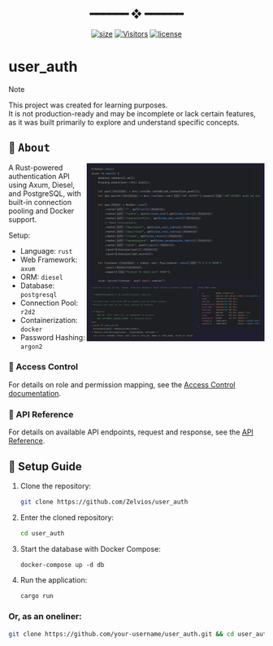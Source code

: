 <h2 align="center"> ━━━━━━  ❖  ━━━━━━ </h2>

<!-- BADGES -->
<div align="center">

[![size](https://img.shields.io/github/repo-size/zelvios/user_auth?color=9ece6a&labelColor=1A1B26&style=for-the-badge)](https://github.com/zelvios/user_auth)
[![Visitors](https://api.visitorbadge.io/api/visitors?path=https%3A%2F%2Fgithub.com%2Fzelvios%2Fuser_auth&label=View&labelColor=%231a1b26&countColor=%23e0af68)](https://visitorbadge.io/status?path=https%3A%2F%2Fgithub.com%2Fzelvios%2Fuser_auth)
[![license](https://img.shields.io/github/license/zelvios/user_auth?color=FCA2AA&labelColor=1A1B26&style=for-the-badge)](https://github.com/zelvios/user_auth/blob/main/LICENSE.md)

</div>

<h2></h2>

# user_auth

> [!NOTE]
> This project was created for learning purposes.  
> It is not production-ready and may be incomplete 
> or lack certain features, as it was built primarily 
> to explore and understand specific concepts.


## 🌿 <samp>About</samp>

<img src=".github/screenshots/design.png" alt="user_auth-showcase" align="right" width="350px">

A Rust-powered authentication API using Axum, Diesel, and PostgreSQL, with built-in connection pooling and Docker support.

Setup:

- Language: `rust`
- Web Framework: `axum`
- ORM: `diesel`
- Database: `postgresql`
- Connection Pool: `r2d2`
- Containerization: `docker`
- Password Hashing: `argon2`


### 🔐 Access Control
For details on role and permission mapping, see the [Access Control documentation](doc/access_control.md).

### 📡 API Reference
For details on available API endpoints, request and response, see the [API Reference](doc/api.md).


## 🔧  Setup Guide

1. Clone the repository:

    ```sh
    git clone https://github.com/Zelvios/user_auth
    ```

2. Enter the cloned repository:

    ```sh
    cd user_auth
    ```

3. Start the database with Docker Compose:

    ```
    docker-compose up -d db
    ```
4. Run the application:
    ```
    cargo run
    ```

### Or, as an oneliner:

```sh
git clone https://github.com/your-username/user_auth.git && cd user_auth && docker-compose up -d db && cargo run
```
